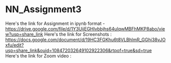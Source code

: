 # NN_Assignment3

Here's the link for Assignment in ipynb format - https://drive.google.com/file/d/1Y3UijEGHIvbbjhs64ulqwMBFhMKP8abo/view?usp=share_link
Here's the link for Screenshots : https://docs.google.com/document/d/19HC3FGKhu6t8VLBhlmR_GGhj38vJOxfu/edit?usp=share_link&ouid=108472032649102922306&rtpof=true&sd=true
Here's the link for Zoom video : 

